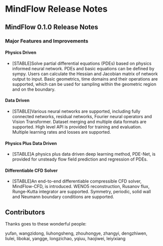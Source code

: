 # MindFlow Release Notes

## MindFlow 0.1.0 Release Notes

### Major Features and Improvements

#### Physics Driven

- [STABLE]Solve partial differential equations (PDEs) based on physics informed neural network. PDEs and basic equations can be defined by sympy. Users can calculate the Hessian and Jacobian matrix of network output to input. Basic geometrics, time domains and their operations are supported, which can be used for sampling within the geometric region and on the boundary.

#### Data Driven

- [STABLE]Various neural networks are supported, including fully connected networks, residual networks, Fourier neural operators and Vision Transformer. Dataset merging and multiple data formats are supported. High level API is provided for training and evaluation. Multiple learning rates and losses are supported.

#### Physics Plus Data Driven

- [STABLE]A physics plus data driven deep learning method, PDE-Net, is provided for unsteady flow field prediction and regression of PDEs.

#### Differentiable CFD Solver

- [STABLE]An end-to-end differentiable compressible CFD solver, MindFlow-CFD, is introduced. WENO5 reconstruction, Rusanov flux, Runge-Kutta integrator are supported. Symmetry, periodic, solid wall and Neumann boundary conditions are supported.

## Contributors

Thanks goes to these wonderful people:

yufan, wangzidong, liuhongsheng, zhouhongye, zhangyi, dengzhiwen, liulei, libokai, yangge, longzichao, yqiuu, haojiwei, leiyixiang

